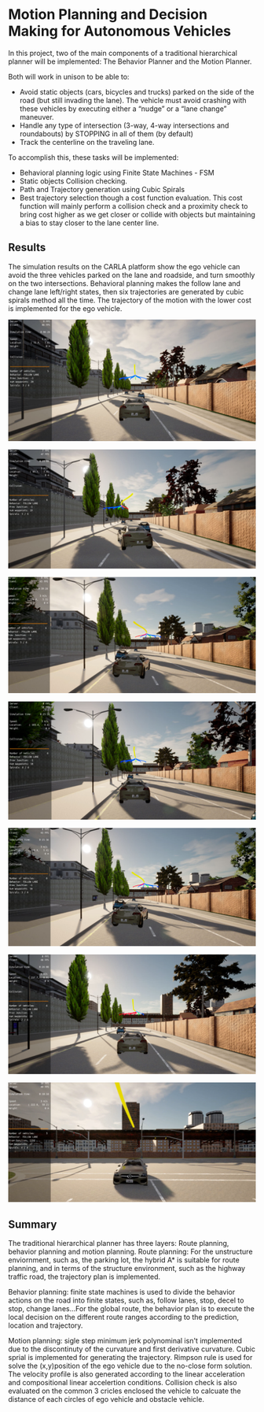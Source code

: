 # Motion Planning and Decision Making for Autonomous Vehicles

In this project, two of the main components of a traditional hierarchical planner will be implemented: The Behavior Planner and the Motion Planner. 

Both will work in unison to be able to:
* Avoid static objects (cars, bicycles and trucks) parked on the side of the road (but still invading the lane). The vehicle must avoid crashing with these vehicles by executing either a “nudge” or a “lane change” maneuver.
* Handle any type of intersection (3-way,  4-way intersections and roundabouts) by STOPPING in all of them (by default)
* Track the centerline on the traveling lane.

To accomplish this, these tasks will be implemented:

* Behavioral planning logic using Finite State Machines - FSM
* Static objects Collision checking.
* Path and Trajectory generation using Cubic Spirals
* Best trajectory selection though a cost function evaluation. This cost function will mainly perform a collision check and a proximity check to bring cost higher as we get closer or collide with objects but maintaining a bias to stay closer to the lane center line.

## Results
The simulation results on the CARLA platform show the ego vehicle can avoid the three vehicles parked on the lane and roadside, and turn smoothly on the two intersections. Behavioral planning makes the follow lane and change lane left/right states, then six trajectories are generated by cubic spirals method all the time. The trajectory of the motion with the lower cost is implemented for the ego vehicle.

![p1](https://github.com/junjiexu628/Self_Driving_C4_Motion_Plan_Decision_Make/blob/main/image_animation/P1.png)

![p3](https://github.com/junjiexu628/Self_Driving_C4_Motion_Plan_Decision_Make/blob/main/image_animation/P3.png)

![p2](https://github.com/junjiexu628/Self_Driving_C4_Motion_Plan_Decision_Make/blob/main/image_animation/P2.png)

![p4](https://github.com/junjiexu628/Self_Driving_C4_Motion_Plan_Decision_Make/blob/main/image_animation/P4.png)

![p5](https://github.com/junjiexu628/Self_Driving_C4_Motion_Plan_Decision_Make/blob/main/image_animation/P5.png)

![p6](https://github.com/junjiexu628/Self_Driving_C4_Motion_Plan_Decision_Make/blob/main/image_animation/P6.png)

![p7](https://github.com/junjiexu628/Self_Driving_C4_Motion_Plan_Decision_Make/blob/main/image_animation/P7.png)

## Summary
The traditional hierarchical planner has three layers: Route planning, behavior planning and motion planning. 
Route planning: For the unstructure enviornment, such as, the parking lot, the hybrid A* is suitable for route planning, and in terms of the structure environment, such as the highway traffic road, the trajectory plan is implemented.

Behavior planning: finite state machines is used to divide the behavior actions on the road into finite states, such as, follow lanes, stop, decel to stop, change lanes...For the global route, the behavior plan is to execute the local decision on the different route ranges according to the prediction, location and trajectory.

Motion planning: sigle step minimum jerk polynominal isn't implemented due to the discontinuty of the curvature and first derivative curvature. Cubic sprial is implemented for generating the trajectory. Rimpson rule is used for solve the (x,y)position of the ego vehicle due to the no-close form solution. The velocity profile is also generated according to the linear acceleration and compositional linear accelertion conditions. Collision check is also evaluated on the common 3 cricles enclosed the vehicle to calcuate the distance of each circles of ego vehicle and obstacle vehicle.

